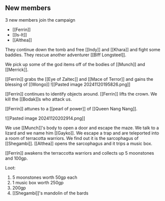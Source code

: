 ## New members

3 new members join the campaign
- [[Ferrin]]
- [[Is-It]]
- [[Althea]]


They continue down the tomb and free [[Indy]] and [[Khara]] and fight some baddies. They rescue another adventurer [[BIff Longsteel]].

We pick up some of the god items off of the bodies of [[Munch]] and [[Merrick]].

[[Ferrin]] grabs the [[Eye of Zaltec]] and [[Mace of Terror]] and gains the blessing of [[Wongo]]
![[Pasted image 20241120195826.png]]

[[Ferrin]] continues to identify objects around. [[Ferrin]] lifts the crown.  We kill the [[Bodak]]s who attack us.

[[Ferrin]] attunes to a [[pearl of power]] of [[Queen Nang Nang]].

![[Pasted image 20241120202914.png]]

We use [[Munch]]'s body to open a door and escape the maze. We talk to a lizard and we name him [[Gayko]]. We escape a trap and are teleported into a room of terracotta warriors. We find out it is the sarcophagus of [[Shegambi]]. [[Althea]] opens the sarcophagus and it trips a music box.

[[Ferrin]] awakens the terraccotta warriors and collects up 5 moonstones and 100gp.

Loot:
1. 5 moonstones worth 50gp each
2. 1 music box worth 250gp
3. 200gp
4. [[Shegambi]]'s mandolin of the bards


